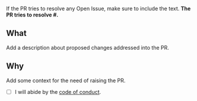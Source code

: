 If the PR tries to resolve any Open Issue, make sure to include the text.
**The PR tries to resolve #<ISSUE-NUMBER>.**

## What
Add a description about proposed changes addressed into the PR.

## Why
Add some context for the need of raising the PR.

- [ ] I will abide by the [code of conduct](https://github.com/bhavik2936/dot-files/blob/main/.github/CODE_OF_CONDUCT.md).
